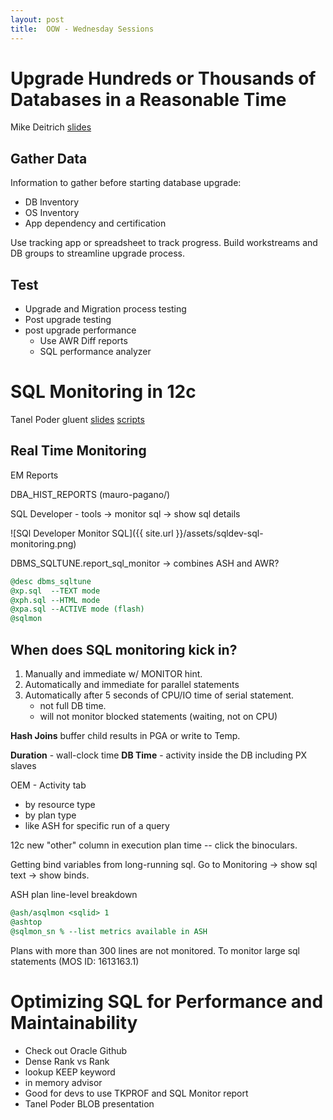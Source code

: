 ```yaml
---
layout: post
title:  OOW - Wednesday Sessions
---
```


# Upgrade Hundreds or Thousands of Databases in a Reasonable Time
Mike Deitrich
[slides](http://apex.oracle.com/pls/apex/f?p=202202:2:::::P2_SUCHWORT:OOW2015)

## Gather Data
Information to gather before starting database upgrade:
- DB Inventory
- OS Inventory
- App dependency and certification

Use tracking app or spreadsheet to track progress.  Build workstreams and DB groups to streamline upgrade process.

## Test
- Upgrade and Migration process testing
- Post upgrade testing
- post upgrade performance
    - Use AWR Diff reports
    - SQL performance analyzer

# SQL Monitoring in 12c
Tanel Poder
gluent
[slides](http://www.slideshare.net/tanelp/sql-monitoring-in-oracle-database-12c)
[scripts](http://blog.tanelpoder.com/files/)

## Real Time Monitoring
EM Reports

DBA_HIST_REPORTS (mauro-pagano/)

SQL Developer - tools -> monitor sql -> show sql details

![SQl Developer Monitor SQL]({{ site.url }}/assets/sqldev-sql-monitoring.png)

DBMS_SQLTUNE.report_sql_monitor -> combines ASH and AWR?

```sql
@desc dbms_sqltune
@xp.sql  --TEXT mode
@xph.sql --HTML mode
@xpa.sql --ACTIVE mode (flash)
@sqlmon
```

## When does SQL monitoring kick in?
1. Manually and immediate w/ MONITOR hint.
2. Automatically and immediate for parallel statements
3. Automatically after 5 seconds of CPU/IO time of serial statement.
    - not full DB time.
    - will not monitor blocked statements (waiting, not on CPU)


**Hash Joins** buffer child results in PGA or write to Temp.

**Duration** - wall-clock time
**DB Time** - activity inside the DB including PX slaves

OEM - Activity tab
- by resource type
- by plan type
- like ASH for specific run of a query

12c new "other" column in execution plan time -- click the binoculars.

Getting bind variables from long-running sql.  Go to Monitoring -> show sql text -> show binds.

ASH plan line-level breakdown

```sql
@ash/asqlmon <sqlid> 1
@ashtop
@sqlmon_sn % --list metrics available in ASH
```

Plans with more than 300 lines are not monitored.  To monitor large sql statements (MOS ID: 1613163.1)


# Optimizing SQL for Performance and Maintainability

- Check out Oracle Github
- Dense Rank vs Rank
- lookup KEEP keyword
- in memory advisor
- Good for devs to use TKPROF and SQL Monitor report
- Tanel Poder BLOB presentation
